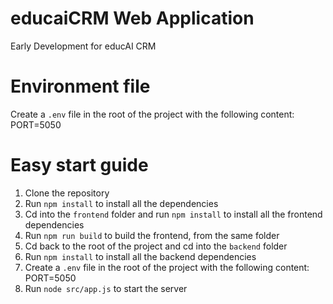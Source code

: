# educaiCRM Web Application

Early Development for educAI CRM

# Environment file

Create a `.env` file in the root of the project with the following content:
PORT=5050

# Easy start guide

1. Clone the repository
2. Run `npm install` to install all the dependencies
3. Cd into the `frontend` folder and run `npm install` to install all the frontend dependencies
4. Run `npm run build` to build the frontend, from the same folder
5. Cd back to the root of the project and cd into the `backend` folder
6. Run `npm install` to install all the backend dependencies
7. Create a `.env` file in the root of the project with the following content:
   PORT=5050
8. Run `node src/app.js` to start the server
